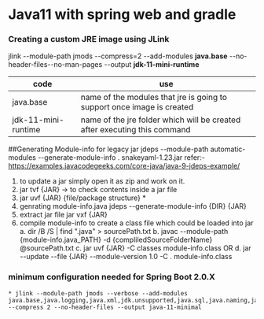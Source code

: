 # Java11 with spring web and gradle

### Creating a custom JRE image using JLink
  jlink --module-path jmods --compress=2 --add-modules **java.base** --no-header-files--no-man-pages --output **jdk-11-mini-runtime**
  
| code | use |
|------ | -----|
java.base | name of the modules that jre is going to support once image is created
jdk-11-mini-runtime | name of the jre folder which will be created after executing this command


##Generating Module-info for legacy jar
jdeps --module-path automatic-modules --generate-module-info . snakeyaml-1.23.jar
refer:-https://examples.javacodegeeks.com/core-java/java-9-jdeps-example/

1. to update a jar simply open it as zip and work on it.
2. jar tvf {JAR} -> to check contents inside a jar file
3. jar uvf {JAR} {file/package structure} *
4. genrating module-info.java 
	jdeps --generate-module-info {DIR} {JAR}
5. extract jar file
	jar vxf {JAR}
6. compile module-info to create a class file which could be loaded into jar
	a. dir  /B  /S | find ".java" > sourcePath.txt
	b. javac --module-path {module-info.java_PATH} -d {compliledSourceFolderName} @sourcePath.txt
	c. jar uvf {JAR} -C classes module-info.class
				OR
	d. jar --update --file {JAR} --module-version 1.0 -C . module-info.class


### minimum configuration needed for Spring Boot 2.0.X
	* jlink --module-path jmods --verbose --add-modules java.base,java.logging,java.xml,jdk.unsupported,java.sql,java.naming,java.desktop,java.management,java.security.jgss,java.instrument --compress 2 --no-header-files --output java-11-minimal
